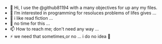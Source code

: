 - 👋 Hi, I use the @github81194 with a many objectives for up any my files.
- 👀 I’m interested in programming for resoluces problems of lifes gives ...
- 🌱 i like read fiction  ...
- 💞️ no time for this ...
- 📫 How to reach me; don't need any way ...
- ⚡ we need that sometimes,or no ... i do no idea 🤣

<!---
don't try
--->
